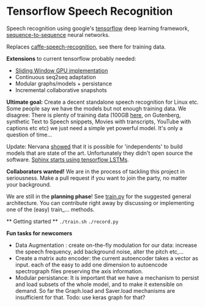 # Tensorflow Speech Recognition
Speech recognition using google's [tensorflow](https://github.com/tensorflow/tensorflow/) deep learning framework, [sequence-to-sequence](https://www.tensorflow.org/versions/master/tutorials/seq2seq/index.html) neural networks.

Replaces [caffe-speech-recognition](https://github.com/pannous/caffe-speech-recognition), see there for training data.

**Extensions** to current tensorflow probably needed:

* [Sliding Window GPU implementation](https://github.com/tensorflow/tensorflow/issues/211)
* Continuous seq2seq adaptation
* Modular graphs/models + persistance
* Incremental collaborative snapshots

**Ultimate goal:**
Create a decent standalone speech recognition for Linux etc.
Some people say we have the models but not enough training data.
We disagree: There is plenty of training data (100GB [here](http://www.openslr.org/12), on Gutenberg, synthetic Text to Speech snippets, Movies with transcripts, YouTube with captions etc etc) we just need a simple yet powerful model. It's only a question of time...


Update: Nervana [showed](https://www.youtube.com/watch?v=NaqZkV_fBIM) that it is possible for 'independents' to build models that are state of the art. Unfortunately they didn't open source the software.
[Sphinx starts using tensorflow LSTMs](http://cmusphinx.sourceforge.net/).

**Collaborators wanted!** We are in the process of tackling this project in seriousness. Make a pull request if you want to join the party, no matter your background.

We are still in the **planning phase**! See [train.py](https://github.com/pannous/tensorflow-speech-recognition/blob/master/train.py) for the suggested general architecture. You can contribute right away by discussing or implementing one of the (easy) train_... methods.

** Getting started **
`./train.sh`
`./record.py`

**Fun tasks for newcomers**
* Data Augmentation :  create on-the-fly modulation for our data: increase the speech frequency, add background noise, alter the pitch etc,...
* Create a matrix auto encoder:  the current autoencoder takes a vector as input. each of the easy to add one dimension to autoencode spectrograph files preserving the axis information.
* Modular persistance: It is important that we have a mechanism to persist and load subsets of the whole model, and to make it extensible on demand. So far the Graph.load and Saver.load mechanisms are insufficient for that. Todo: use keras graph for that?
